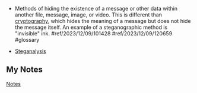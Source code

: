 - Methods of hiding the existence of a message or other data within another file, message, image, or video. This is different than [cryptography](cryptography.md), which hides the meaning of a message but does not hide the message itself. An example of a steganographic method is "invisible" ink. #ref/2023/12/09/101428 #ref/2023/12/09/120659 #glossary 

- [Steganalysis](steganalysis.md)
## My Notes
[Notes](mynotes/steganography-notes.md)
